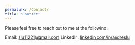```yaml
---
permalink: /Contact/
title: "Contact"
---
```


Please feel free to reach out to me at the following:

Email: alu11221@gmail.com
LinkedIn: [linkedin.com/in/andreslu](https://www.linkedin.com/in/andreslu/)